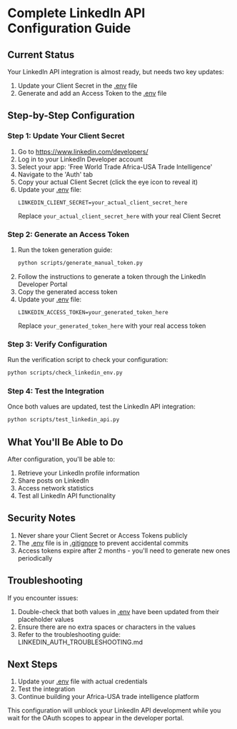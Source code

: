 # Complete LinkedIn API Configuration Guide

## Current Status
Your LinkedIn API integration is almost ready, but needs two key updates:
1. Update your Client Secret in the [.env](file:///C:/Users/tjd20.LAPTOP-PCMC2SUO/ASCEND%20GLOBAL%20VENTURES/FREE%20WORLD%20TRADE/.env) file
2. Generate and add an Access Token to the [.env](file:///C:/Users/tjd20.LAPTOP-PCMC2SUO/ASCEND%20GLOBAL%20VENTURES/FREE%20WORLD%20TRADE/.env) file

## Step-by-Step Configuration

### Step 1: Update Your Client Secret
1. Go to https://www.linkedin.com/developers/
2. Log in to your LinkedIn Developer account
3. Select your app: 'Free World Trade Africa-USA Trade Intelligence'
4. Navigate to the 'Auth' tab
5. Copy your actual Client Secret (click the eye icon to reveal it)
6. Update your [.env](file:///C:/Users/tjd20.LAPTOP-PCMC2SUO/ASCEND%20GLOBAL%20VENTURES/FREE%20WORLD%20TRADE/.env) file:
   ```
   LINKEDIN_CLIENT_SECRET=your_actual_client_secret_here
   ```
   Replace `your_actual_client_secret_here` with your real Client Secret

### Step 2: Generate an Access Token
1. Run the token generation guide:
   ```bash
   python scripts/generate_manual_token.py
   ```
2. Follow the instructions to generate a token through the LinkedIn Developer Portal
3. Copy the generated access token
4. Update your [.env](file:///C:/Users/tjd20.LAPTOP-PCMC2SUO/ASCEND%20GLOBAL%20VENTURES/FREE%20WORLD%20TRADE/.env) file:
   ```
   LINKEDIN_ACCESS_TOKEN=your_generated_token_here
   ```
   Replace `your_generated_token_here` with your real access token

### Step 3: Verify Configuration
Run the verification script to check your configuration:
```bash
python scripts/check_linkedin_env.py
```

### Step 4: Test the Integration
Once both values are updated, test the LinkedIn API integration:
```bash
python scripts/test_linkedin_api.py
```

## What You'll Be Able to Do
After configuration, you'll be able to:
1. Retrieve your LinkedIn profile information
2. Share posts on LinkedIn
3. Access network statistics
4. Test all LinkedIn API functionality

## Security Notes
1. Never share your Client Secret or Access Tokens publicly
2. The [.env](file:///C:/Users/tjd20.LAPTOP-PCMC2SUO/ASCEND%20GLOBAL%20VENTURES/FREE%20WORLD%20TRADE/.env) file is in [.gitignore](file:///C:/Users/tjd20.LAPTOP-PCMC2SUO/ASCEND%20GLOBAL%20VENTURES/FREE%20WORLD%20TRADE/.gitignore) to prevent accidental commits
3. Access tokens expire after 2 months - you'll need to generate new ones periodically

## Troubleshooting
If you encounter issues:
1. Double-check that both values in [.env](file:///C:/Users/tjd20.LAPTOP-PCMC2SUO/ASCEND%20GLOBAL%20VENTURES/FREE%20WORLD%20TRADE/.env) have been updated from their placeholder values
2. Ensure there are no extra spaces or characters in the values
3. Refer to the troubleshooting guide: LINKEDIN_AUTH_TROUBLESHOOTING.md

## Next Steps
1. Update your [.env](file:///C:/Users/tjd20.LAPTOP-PCMC2SUO/ASCEND%20GLOBAL%20VENTURES/FREE%20WORLD%20TRADE/.env) file with actual credentials
2. Test the integration
3. Continue building your Africa-USA trade intelligence platform

This configuration will unblock your LinkedIn API development while you wait for the OAuth scopes to appear in the developer portal.